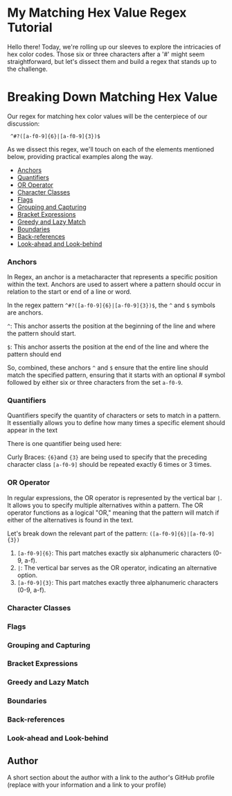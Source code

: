 # My Matching Hex Value Regex Tutorial

Hello there! Today, we're rolling up our sleeves to explore the intricacies of hex color codes. Those six or three characters after a '#' might seem straightforward, but let's dissect them and build a regex that stands up to the challenge.

# Breaking Down Matching Hex Value

Our regex for matching hex color values will be the centerpiece of our discussion:

` ^#?([a-f0-9]{6}|[a-f0-9]{3})$`

As we dissect this regex, we'll touch on each of the elements mentioned below, providing practical examples along the way.

- [Anchors](#anchors)
- [Quantifiers](#quantifiers)
- [OR Operator](#or-operator)
- [Character Classes](#character-classes)
- [Flags](#flags)
- [Grouping and Capturing](#grouping-and-capturing)
- [Bracket Expressions](#bracket-expressions)
- [Greedy and Lazy Match](#greedy-and-lazy-match)
- [Boundaries](#boundaries)
- [Back-references](#back-references)
- [Look-ahead and Look-behind](#look-ahead-and-look-behind)

### Anchors

In Regex, an anchor is a metacharacter that represents a specific position within the text. Anchors are used to assert where a pattern should occur in relation to the start or end of a line or word.

In the regex pattern `^#?([a-f0-9]{6}|[a-f0-9]{3})$`, the `^` and `$` symbols are anchors.

`^`: This anchor asserts the position at the beginning of the line and where the pattern should start. 

`$`: This anchor asserts the position at the end of the line and where the pattern should end

So, combined, these anchors `^` and `$` ensure that the entire line should match the specified pattern, ensuring that it starts with an optional # symbol followed by either six or three characters from the set `a-f0-9`. 

### Quantifiers
 Quantifiers specify the quantity of characters or sets to match in a pattern. It essentially allows you to define how many times a specific element should appear in the text

There is one quantifier being used here:

Curly Braces: `{6}`and `{3}` are being used to specify that the preceding character class `[a-f0-9]` should be repeated exactly 6 times or 3 times.

### OR Operator

In regular expressions, the OR operator is represented by the vertical bar `|`. It allows you to specify multiple alternatives within a pattern. The OR operator functions as a logical "OR," meaning that the pattern will match if either of the alternatives is found in the text. 

Let's break down the relevant part of the pattern:
`([a-f0-9]{6}|[a-f0-9]{3})`

1. `[a-f0-9]{6}`: This part matches exactly six alphanumeric characters (0-9, a-f).
2. `|`: The vertical bar serves as the OR operator, indicating an alternative option.
3. `[a-f0-9]{3}`: This part matches exactly three alphanumeric characters (0-9, a-f).

### Character Classes

### Flags

### Grouping and Capturing

### Bracket Expressions

### Greedy and Lazy Match

### Boundaries

### Back-references

### Look-ahead and Look-behind

## Author

A short section about the author with a link to the author's GitHub profile (replace with your information and a link to your profile)
